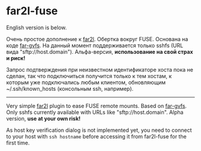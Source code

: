 # far2l-fuse

English version is below.

Очень простое дополнение к [far2l](https://github.com/elfmz/far2l). Обертка вокруг FUSE. Основана на коде [far-gvfs](https://github.com/cycleg/far-gvfs). На данный момент поддерживается только sshfs (URL вида "sftp://host.domain"). Альфа-версия, **использование на свой страх и риск!**

Запрос подтверждения при неизвестном идентификаторе хоста пока не сделан, так что подключиться получится только к тем хостам, к которым уже подключались любым клиентом, обновляющим ~/.ssh/known_hosts (консольным ssh, например). 

---

Very simple [far2l](https://github.com/elfmz/far2l) plugin to ease FUSE remote mounts. Based on [far-gvfs](https://github.com/cycleg/far-gvfs). Only sshfs currently available with URLs like "sftp://host.domain". Alpha version, **use at your own risk!**

As host key verification dialog is not implemented yet, you need to connect to your host with `ssh hostname` before accessing it from far2l-fuse for the first time.
